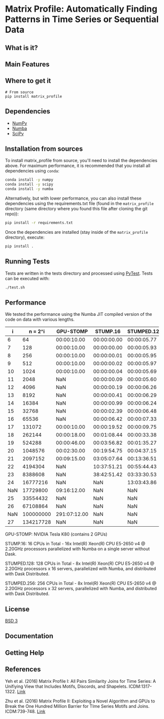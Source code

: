 # Matrix Profile: Automatically Finding Patterns in Time Series or Sequential Data

## What is it?

## Main Features

## Where to get it

```PyPI
# From source
pip install matrix_profile
```

## Dependencies
- [NumPy]()
- [Numba]()
- [SciPy]()

## Installation from sources

To install matrix_profile from source, you'll need to install the dependencies above. For maximum performance, it is recommended that you install all dependencies using `conda`:

```sh
conda install -y numpy
conda install -y scipy
conda install -y numba
```

Alternatively, but with lower performance, you can also install these dependencies using the requirements.txt file (found in the `matrix_profile` directory (same directory where you found this file after cloning the git repo)):

```sh
pip install -r requirements.txt
```
Once the dependencies are installed (stay inside of the `matrix_profile` directory), execute:

```sh
pip install .
```

## Running Tests

Tests are written in the tests directory and processed using [PyTest](). Tests can be executed with:

```sh
./test.sh
```

## Performance

We tested the performance using the Numba JIT compiled version of the code on data with various lengths.

|    i     |  n = 2^i  | GPU-STOMP    | STUMP.16    | STUMPED.128 | STUMPED.256 |
| -------- | ----------| ------------ | ----------- | ----------- | ----------- |
| 6        | 64        | 00:00:10.00  | 00:00:00.00 | 00:00:05.77 | 00:00:06.08 |
| 7        | 128       | 00:00:10.00  | 00:00:00.00 | 00:00:05.93 | 00:00:07.29 |
| 8        | 256       | 00:00:10.00  | 00:00:00.01 | 00:00:05.95 | 00:00:07.59 |
| 9        | 512       | 00:00:10.00  | 00:00:00.02 | 00:00:05.97 | 00:00:07.47 |
| 10       | 1024      | 00:00:10.00  | 00:00:00.04 | 00:00:05.69 | 00:00:07.64 |
| 11       | 2048      | NaN          | 00:00:00.09 | 00:00:05.60 | 00:00:07.83 |
| 12       | 4096      | NaN          | 00:00:00.19 | 00:00:06.26 | 00:00:07.90 |
| 13       | 8192      | NaN          | 00:00:00.41 | 00:00:06.29 | 00:00:07.73 |
| 14       | 16384     | NaN          | 00:00:00.99 | 00:00:06.24 | 00:00:08.18 |
| 15       | 32768     | NaN          | 00:00:02.39 | 00:00:06.48 | 00:00:08.29 |
| 16       | 65536     | NaN          | 00:00:06.42 | 00:00:07.33 | 00:00:09.01 |
| 17       | 131072    | 00:00:10.00  | 00:00:19.52 | 00:00:09.75 | 00:00:10.53 |
| 18       | 262144    | 00:00:18.00  | 00:01:08.44 | 00:00:33.38 | 00:00:24.07 |
| 19       | 524288    | 00:00:46.00  | 00:03:56.82 | 00:01:35.27 | 00:03:43.66 |
| 20       | 1048576   | 00:02:30.00  | 00:19:54.75 | 00:04:37.15 | 00:03:01.16 |
| 21       | 2097152   | 00:09:15.00  | 03:05:07.64 | 00:13:36.51 | 00:08:47.47 |
| 22       | 4194304   | NaN          | 10:37:51.21 | 00:55:44.43 | 00:32:06.70 |
| 23       | 8388608   | NaN          | 38:42:51.42 | 03:33:30.53 | 02:00:49.37 |
| 24       | 16777216  | NaN          | NaN         | 13:03:43.86 | 07:13:47.12 |
| NaN      | 17729800  | 09:16:12.00  | NaN         | NaN         | NaN         |
| 25       | 33554432  | NaN          | NaN         | NaN         | 28:58:09.19 |
| 26       | 67108864  | NaN          | NaN         | NaN         | NaN         |
| NaN      | 100000000 | 291:07:12.00 | NaN         | NaN         | NaN         |
| 27       | 134217728 | NaN          | NaN         | NaN         | NaN         |

GPU-STOMP: NVIDIA Tesla K80 (contains 2 GPUs) 
    
STUMP.16: 16 CPUs in Total - 16x Intel(R) Xeon(R) CPU E5-2650 v4 @ 2.20GHz processors parallelized with Numba on a single server without Dask.

STUMPED.128: 128 CPUs in Total - 8x Intel(R) Xeon(R) CPU E5-2650 v4 @ 2.20GHz processors x 16 servers, parallelized with Numba, and distributed with Dask Distributed.

STUMPED.256: 256 CPUs in Total - 8x Intel(R) Xeon(R) CPU E5-2650 v4 @ 2.20GHz processors x 32 servers, parallelized with Numba, and distributed with Dask Distributed.

## License
[BSD 3](License)

## Documentation

## Getting Help

## References

Yeh et al. (2016) Matrix Profile I: All Pairs Similarity Joins for Time Series: A Unifiying View that Includes Motifs, Discords, and Shapelets. ICDM:1317-1322. [Link](https://ieeexplore.ieee.org/abstract/document/7837992)

Zhu et al. (2016) Matrix Profile II: Exploiting a Novel Algorithm and GPUs to Break the One Hundred Million Barrier for TIme Series Motifs and Joins. ICDM:739-748. [Link](https://ieeexplore.ieee.org/abstract/document/7837898)
